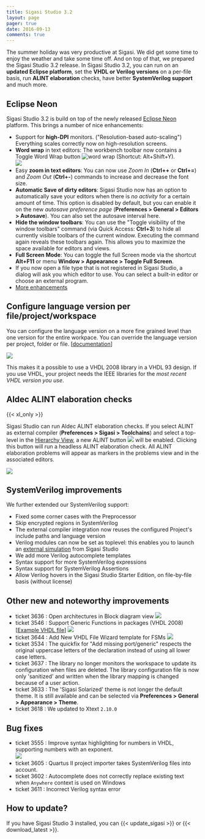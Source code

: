 ```yaml
---
title: Sigasi Studio 3.2
layout: page
pager: true
date: 2016-09-13
comments: true
---
```


The summer holiday was very productive at Sigasi. We did get some time to enjoy the weather and take some time off. And on top of that, we prepared the Sigasi Studio 3.2 release.
In Sigasi Studio 3.2, you can run on an **updated Eclipse platform**, set the **VHDL or Verilog versions** on a per-file basis, run **ALINT elaboration** checks, have better **SystemVerilog support** and much more.

## Eclipse Neon

Sigasi Studio 3.2 is build on top of the newly released [Eclipse Neon](https://eclipse.org/neon/) platform. This brings a number of nice enhancements:


- Support for **high-DPI** monitors. ("Resolution-based auto-scaling") Everything scales correctly now on high-resolution screens.
- **Word wrap** in text editors: The workbench toolbar now contains a Toggle Word Wrap button ![word wrap](3.2/wordwrap.png) (Shortcut: Alt+Shift+Y).  
     ![](3.2/word_wrap_editor.png)  
- Easy **zoom in text editors**: You can now use *Zoom In* (**Ctrl++** or **Ctrl+=**) and *Zoom Out* (**Ctrl+-**) commands to increase and decrease the font size.
- **Automatic Save of dirty editors**: Sigasi Studio now has an option to automatically save your editors when there is *no activity* for a certain amount of time. This option is disabled by default, but you can enable it on the new *autosave preference page* (**Preferences > General > Editors > Autosave**). You can also set the autosave interval here.
- **Hide the window toolbars**: You can use the "Toggle visibility of the window toolbars" command (via Quick Access: **Ctrl+3**) to hide all currently visible toolbars of the current window. Executing the command again reveals these toolbars again. This allows you to maximize the space available for editors and views.
- **Full Screen Mode**: You can toggle the full Screen mode via the shortcut **Alt+F11** or menu **Window > Appearance > Toggle Full Screen**.
- If you now open a file type that is not registered in Sigasi Studio, a dialog will ask you which editor to use. You can select a built-in editor or choose an external program.
- [More enhancements](https://www.eclipse.org/eclipse/news/4.6/platform.php)

## Configure language version per file/project/workspace

You can configure the language version on a more fine grained level than one version for the entire workpace. You can override the language version per project, folder or file. \[[documentation](/manual/config#choosing-your-vhdl-and-verilog-version)\]

![](3.2/vhdl_version.png)

This makes it a possible to use a VHDL 2008 library in a VHDL 93 design. If you use VHDL, your project needs the IEEE libraries for the *most recent VHDL version you use*. 


## Aldec ALINT elaboration checks
{{< xl_only >}}

Sigasi Studio can run Aldec ALINT elaboration checks. If you select ALINT as external compiler (**Preferences > Sigasi > Toolchains**) and select a top-level in the [Hierarchy View](/manual/views#hierarchy-view), a new ALINT button ![](3.2/alint_button.png) will be enabled. Clicking this button will run a headless ALINT elaboration check. All ALINT elaboration problems will appear as markers in the problems view and in the associated editors.   

![](3.2/alint.png)

## SystemVerilog improvements

We further extended our SystemVerilog support:

- Fixed some corner cases with the Preprocessor
- Skip encrypted regions in SystemVerilog
- The external compiler integration now reuses the configured Project's include paths and language version
- Verilog modules can now be set as toplevel: this enables you to launch an [external simulation](/manual/tools#launch-simulator) from Sigasi Studio
- We add more Verilog autocomplete templates
- Syntax support for more SystemVerilog expressions
- Syntax support for SystemVerilog Assertions
- Allow Verilog hovers in the Sigasi Studio Starter Edition, on file-by-file basis (without license)


## Other new and noteworthy improvements

- ticket 3636 : Open architectures in Block diagram view
  ![](3.2/block_open_architecture.png)
- ticket 3546 : Support Generic Functions in packages (VHDL 2008) \[[Example VHDL file](3.2/package_generic_functions.vhdl)\]
  ![](3.2/generic_functions.png)
- ticket 3644 : Add New VHDL File Wizard template for FSMs
  ![](3.2/new_fsm.png)
- ticket 3534 : The quickfix for "Add missing port/generic" respects the original uppercase letters of the declaration instead of using all lower case letters.
- ticket 3637 : The library no longer monitors the workspace to update its configuration when files are deleted. The library configuration file is now only 'sanitized' and written when the library mapping is changed because of a user action.
- ticket 3633 : The 'Sigasi Solarized' theme is not longer the default theme. It is still available and can be selected via **Preferences > General > Appearance > Theme**.
- ticket 3618 : We updated to Xtext `2.10.0`

## Bug fixes

- ticket 3555 : Improve syntax highlighting for numbers in VHDL, supporting  numbers with an exponent.  
  ![](3.2/numbers.png)
- ticket 3605 : Quartus II project importer takes SystemVerilog files into account.
- ticket 3602 : Autocomplete does not correctly replace existing text when `Anywhere` context is used on Windows
- ticket 3611 : Incorrect Verilog syntax error

## How to update?

If you have Sigasi Studio 3 installed, you can {{< update_sigasi >}} or {{< download_latest >}}.
